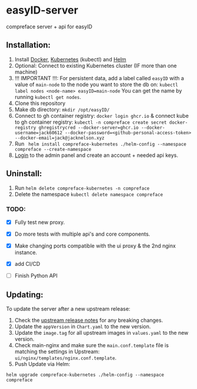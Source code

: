 # easyID-server
 compreface server + api for easyID

## Installation:
1. Install [Docker](https://docs.docker.com/get-docker/), [Kubernetes](https://kubernetes.io/docs/tasks/tools/) (kubectl) and [Helm](https://helm.sh/docs/intro/install/)
2. Optional: Connect to existing Kubernetes cluster (IF more than one machine)
3. !!! IMPORTANT !!!: For persistent data, add a label called `easyID` with a value of `main-node` to the node you want to store the db on:
`kubectl label nodes <node-name> easyID=main-node` You can get the name by running `kubectl get nodes`.
4. Clone this repository
5. Make db directory: `mkdir /opt/easyID/`
6. Connect to gh container registry: `docker login ghcr.io` & connect kube to gh container registry: 
``kubectl -n compreface create secret docker-registry ghregistrycred --docker-server=ghcr.io --docker-username=jack60612
--docker-password=<github-personal-access-token>  --docker-email=jack@jacknelson.xyz``
7. Run ` helm install compreface-kubernetes ./helm-config --namespace compreface --create-namespace`
8. [Login](https://localhost) to the admin panel and create an account + needed api keys.

## Uninstall:
1. Run `helm delete compreface-kubernetes -n compreface`
2. Delete the namespace `kubectl delete namespace compreface`

### TODO:
- [x] Fully test new proxy.
- [x] Do more tests with multiple api's and core components.
- [x] Make changing ports compatible with the ui proxy & the 2nd nginx instance.
- [x] add CI/CD
- [ ] Finish Python API


## Updating:
To update the server after a new upstream release:
1. Check the [upstream release notes](https://github.com/exadel-inc/CompreFace/releases) for any breaking changes.
2. Update the `appVersion` in `Chart.yaml` to the new version.
3. Update the `image.tag` for all upstream images in `values.yaml` to the new version.
4. Check main-nginx and make sure the `main.conf.template` file is matching the settings in Upstream: `ui/nginx/templates/nginx.conf.template`.
5. Push Update via Helm:
```commandline
helm upgrade compreface-kubernetes ./helm-config --namespace compreface
```
